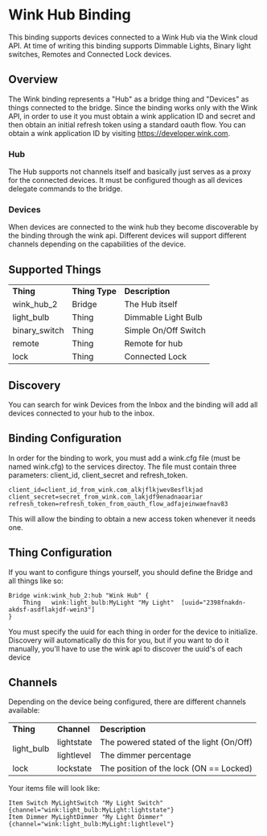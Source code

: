 # Wink Hub Binding

This binding supports devices connected to a Wink Hub via the Wink cloud API.  At time of writing this binding supports Dimmable Lights, Binary light switches, Remotes and Connected Lock devices.

## Overview

The Wink binding represents a "Hub" as a bridge thing and "Devices" as things connected to the bridge.  Since the binding works only with the Wink API, in order to use it you must obtain a wink application ID and secret and then obtain an initial refresh token using a standard oauth flow.  You can obtain a wink application ID by visiting https://developer.wink.com.

### Hub

The Hub supports not channels itself and basically just serves as a proxy for the connected devices.  It must be configured though as all devices delegate commands to the bridge.

### Devices

When devices are connected to the wink hub they become discoverable by the binding through the wink api.  Different devices will support different channels depending on the capabilities of the device.

## Supported Things

<table>
<tr><td><b>Thing</b></td><td><b>Thing Type</b></td><td><b>Description</b></td></tr>
<tr><td>wink_hub_2</td><td>Bridge</td><td>The Hub itself</td></tr>
<tr><td>light_bulb</td><td>Thing</td><td>Dimmable Light Bulb</td></tr>
<tr><td>binary_switch</td><td>Thing</td><td>Simple On/Off Switch</td></tr>
<tr><td>remote</td><td>Thing</td><td>Remote for hub</td></tr>
<tr><td>lock</td><td>Thing</td><td>Connected Lock</td></tr>
</table>

## Discovery

You can search for wink Devices from the Inbox and the binding will add all devices connected to your hub to the inbox.

## Binding Configuration

In order for the binding to work, you must add a wink.cfg file (must be named wink.cfg) to the services directoy.  The file must contain three parameters: client_id, client_secret and refresh_token.

```
client_id=client_id_from_wink.com_alkjflkjwev8esflkjad
client_secret=secret_from_wink.com_lakjdf9enadnaoariar
refresh_token=refresh_token_from_oauth_flow_adfajeinwaefnav83
```

This will allow the binding to obtain a new access token whenever it needs one.

## Thing Configuration

If you want to configure things yourself, you should define the Bridge and all things like so:

```
Bridge wink:wink_hub_2:hub "Wink Hub" {
	Thing	wink:light_bulb:MyLight	"My Light"  [uuid="2398fnakdn-akdsf-asdflakjdf-wein3"]
}
```

You must specify the uuid for each thing in order for the device to initialize.  Discovery will automatically do this for you, but if you want to do it manually, you'll have to use the wink api to discover the uuid's of each device

## Channels

Depending on the device being configured, there are different channels available:

<table>
<tr><td><b>Thing</b></td><td><b>Channel</b></td><td><b>Description</b></td></tr>
<tr><td rowspan="2">light_bulb</td><td>lightstate</td><td>The powered stated of the light (On/Off)</td></tr>
<tr><td>lightlevel</td><td>The dimmer percentage</td></tr>
<tr><td>lock</td><td>lockstate</td><td>The position of the lock (ON == Locked)</td></tr>
</table>

Your items file will look like:

```
Item Switch MyLightSwitch "My Light Switch"  {channel="wink:light_bulb:MyLight:lightstate"}
Item Dimmer MyLightDimmer "My Light Dimmer"  {channel="wink:light_bulb:MyLight:lightlevel"}
```
